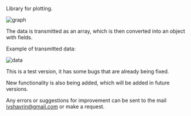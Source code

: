 Library for plotting.

![graph](https://user-images.githubusercontent.com/101716465/220075065-91117b4c-bed1-4823-ac29-e75eee7924cf.png)

The data is transmitted as an array, which is then converted into an object with fields.

Example of transmitted data:

![data](https://user-images.githubusercontent.com/101716465/220075626-3dc5c160-9f41-4a5f-a69f-95a881b652f2.png)

This is a test version, it has some bugs that are already being fixed. 

New functionality is also being added, which will be added in future versions.

Any errors or suggestions for improvement can be sent to the mail ivshavrin@gmail.com or make a request.
